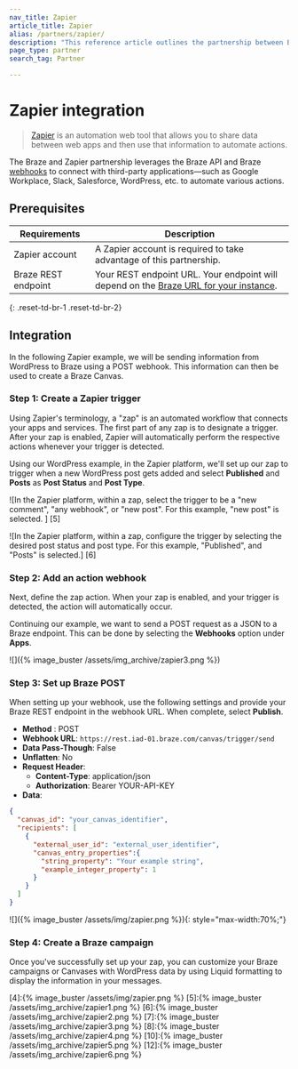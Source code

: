 ```yaml
---
nav_title: Zapier
article_title: Zapier
alias: /partners/zapier/
description: "This reference article outlines the partnership between Braze and Zapier, an automation web tool that allows you to share data between web apps, and use that information to automate actions."
page_type: partner
search_tag: Partner

---
```

# Zapier integration

> [Zapier](https://zapier.com/) is an automation web tool that allows you to share data between web apps and then use that information to automate actions. 

The Braze and Zapier partnership leverages the Braze API and Braze [webhooks]({{site.baseurl}}/user_guide/message_building_by_channel/webhooks/creating_a_webhook/#creating-a-webhook) to connect with third-party applications—such as Google Workplace, Slack, Salesforce, WordPress, etc. to automate various actions.

## Prerequisites

| Requirements | Description |
|---|---|
| Zapier account | A Zapier account is required to take advantage of this partnership. |
| Braze REST endpoint | Your REST endpoint URL. Your endpoint will depend on the [Braze URL for your instance]({{site.baseurl}}/api/basics/#api-definitions). |
{: .reset-td-br-1 .reset-td-br-2}

## Integration

In the following Zapier example, we will be sending information from WordPress to Braze using a POST webhook. This information can then be used to create a Braze Canvas.

### Step 1: Create a Zapier trigger

Using Zapier's terminology, a "zap" is an automated workflow that connects your apps and services. The first part of any zap is to designate a trigger. After your zap is enabled, Zapier will automatically perform the respective actions whenever your trigger is detected.

Using our WordPress example, in the Zapier platform, we'll set up our zap to trigger when a new WordPress post gets added and select **Published** and **Posts** as **Post Status** and **Post Type**. 

![In the Zapier platform, within a zap, select the trigger to be a "new comment", "any webhook", or "new post". For this example, "new post" is selected. ] [5]

![In the Zapier platform, within a zap, configure the trigger by selecting the desired post status and post type. For this example, "Published", and "Posts" is selected.] [6]

### Step 2: Add an action webhook

Next, define the zap action. When your zap is enabled, and your trigger is detected, the action will automatically occur.

Continuing our example, we want to send a POST request as a JSON to a Braze endpoint. This can be done by selecting the **Webhooks** option under **Apps**.

![]({% image_buster /assets/img_archive/zapier3.png %})

### Step 3: Set up Braze POST

When setting up your webhook, use the following settings and provide your Braze REST endpoint in the webhook URL. When complete, select **Publish**.

- **Method** : POST
- **Webhook URL**: `https://rest.iad-01.braze.com/canvas/trigger/send`
- **Data Pass-Though**: False
- **Unflatten**: No
- **Request Header**:
  - **Content-Type**: application/json
  - **Authorization**: Bearer YOUR-API-KEY
- **Data**: 

```json
{
  "canvas_id": "your_canvas_identifier",
  "recipients": [
    {
      "external_user_id": "external_user_identifier",
      "canvas_entry_properties":{
        "string_property": "Your example string",
        "example_integer_property": 1
      }
    }
  ]
}
```

![]({% image_buster /assets/img/zapier.png %}){: style="max-width:70%;"}

### Step 4: Create a Braze campaign

Once you've successfully set up your zap, you can customize your Braze campaigns or Canvases with WordPress data by using Liquid formatting to display the information in your messages.

[0]: {{site.baseurl}}/api/basics/#api-definitions
[1]: https://zapier.com/
[3]: {{site.baseurl}}/user_guide/message_building_by_channel/webhooks/creating_a_webhook/#creating-a-webhook
[4]:{% image_buster /assets/img/zapier.png %}
[5]:{% image_buster /assets/img_archive/zapier1.png %}
[6]:{% image_buster /assets/img_archive/zapier2.png %}
[7]:{% image_buster /assets/img_archive/zapier3.png %}
[8]:{% image_buster /assets/img_archive/zapier4.png %}
[10]:{% image_buster /assets/img_archive/zapier5.png %}
[12]:{% image_buster /assets/img_archive/zapier6.png %}